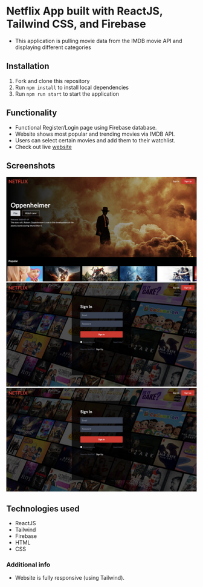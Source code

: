 # Netflix App built with ReactJS, Tailwind CSS, and Firebase

- This application is pulling movie data from the IMDB movie API and displaying different categories

## Installation
1. Fork and clone this repository
2. Run `npm install` to install local dependencies
3. Run `npm run start` to start the application

## Functionality

- Functional Register/Login page using Firebase database.
- Website shows most popular and trending movies via IMDB API.
- Users can select certain movies and add them to their watchlist.
- Check out live [website](https://netflix-app-ebon-beta.vercel.app/)

## Screenshots
![screenshot of website 1](<screenshots/main.jpeg>)
![screenshot of website 2](<screenshots/signin.jpeg>)
![screenshot of website 3](<screenshots/signin.jpeg>)


## Technologies used

- ReactJS
- Tailwind
- Firebase
- HTML
- CSS

### Additional info

- Website is fully responsive (using Tailwind).